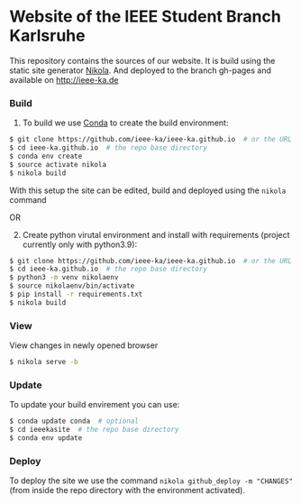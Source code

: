 # Website of the IEEE Student Branch Karlsruhe

This repository contains the sources of our website. It is build using the static site generator [Nikola](https://getnikola.com/). And deployed to the branch gh-pages and available on http://ieee-ka.de

### Build

1. To build we use [Conda](http://conda.pydata.org/) to create the build environment:
```sh
$ git clone https://github.com/ieee-ka/ieee-ka.github.io  # or the URL to your fork
$ cd ieee-ka.github.io  # the repo base directory
$ conda env create
$ source activate nikola
$ nikola build
```
With this setup the site can be edited, build and deployed using the ```nikola``` command

OR

2. Create python virutal environment and install with requirements (project currently only with python3.9):
```sh
$ git clone https://github.com/ieee-ka/ieee-ka.github.io  # or the URL to your fork
$ cd ieee-ka.github.io  # the repo base directory
$ python3 -m venv nikolaenv
$ source nikolaenv/bin/activate
$ pip install -r requirements.txt
$ nikola build
```

### View

View changes in newly opened browser
```sh
$ nikola serve -b
```

### Update

To update your build envirement you can use:
```sh
$ conda update conda  # optional
$ cd ieeekasite  # the repo base directory
$ conda env update
```

### Deploy

To deploy the site we use the command `nikola github_deploy -m "CHANGES"` (from inside the repo directory with the environment activated).
